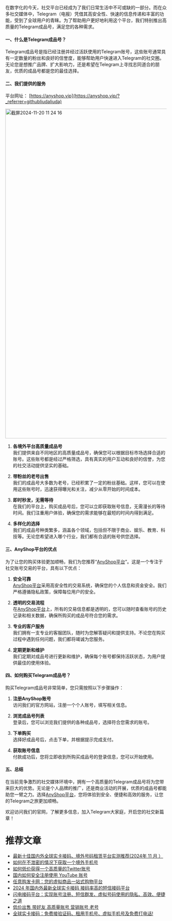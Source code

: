在数字化的今天，社交平台已经成为了我们日常生活中不可或缺的一部分。而在众多社交媒体中，Telegram（电报）凭借其高安全性、快速的信息传递和丰富的功能，受到了全球用户的青睐。为了帮助用户更好地利用这个平台，我们特别推出高质量的Telegram成品号，满足您的各种需求。

#### 一、什么是Telegram成品号？

Telegram成品号是指已经注册并经过活跃使用的Telegram账号，这些账号通常具有一定数量的粉丝和良好的信誉度，能够帮助用户快速进入Telegram的社交圈。无论您是想推广品牌、扩大影响力，还是希望在Telegram上寻找志同道合的朋友，优质的成品号都是您的最佳选择。

#### 二、我们提供的服务

平台网址： [https://anyshop.vip](https://anyshop.vip/?_referrer=githubliudaliuda)

<img width="1031" alt="截屏2024-11-20 11 24 16" src="https://github.com/user-attachments/assets/c232fe71-aa2e-43a5-a831-921652913af8">


1. **各境外平台高质量成品号**  
   我们提供来自不同地区的高质量成品号，确保您可以根据目标市场选择合适的账号。这些账号都是经过严格筛选，具有真实的用户互动和良好的信誉，为您的社交活动提供坚实的基础。

2. **带粉丝的老号出售**  
   我们的成品号大多数为老号，已经积累了一定的粉丝基础。这样，您可以在使用这些账号时，迅速获得曝光和关注，减少从零开始的时间成本。

3. **即时秒发，无需等待**  
   在我们的平台上，购买成品号后，您可以立即获取账号信息，无需漫长的等待时间。我们注重用户体验，确保您的需求能够在最短的时间内得到满足。

4. **多样化的选择**  
   我们的成品号种类繁多，涵盖各个领域，包括但不限于商业、娱乐、教育、科技等。无论您希望进入哪个行业，我们都有合适的账号供您选择。

#### 三、AnyShop平台的优点

为了让您的购买体验更加顺畅，我们为您推荐“[AnyShop平台](https://anyshop.vip/?_referrer=githubliudaliuda)”。这是一个专注于社交账号交易的平台，具有以下优点：

1. **安全可靠**  
   [AnyShop平台](https://anyshop.vip/?_referrer=githubliudaliuda)采用高安全性的交易系统，确保您的个人信息和资金安全。我们严格遵循隐私政策，保障每位用户的安全。

2. **透明的交易流程**  
   在[AnyShop平台](https://anyshop.vip/?_referrer=githubliudaliuda)上，所有的交易信息都是透明的，您可以随时查看账号的历史记录和相关数据，确保所购买的成品号符合您的需求。

3. **专业的客户服务**  
   我们拥有一支专业的客服团队，随时为您解答疑问和提供支持。不论您在购买过程中遇到任何问题，我们都将竭诚为您服务。

4. **定期更新和维护**  
   我们定期对成品号进行更新和维护，确保每个账号都保持活跃状态，为用户提供最佳的使用体验。

#### 四、如何购买Telegram成品号？

购买Telegram成品号非常简单，您只需按照以下步骤操作：

1. **注册AnyShop账号**  
   访问我们的官方网站，注册一个个人账号，填写相关信息。

2. **浏览成品号列表**  
   登录后，您可以浏览我们提供的各种成品号，选择符合您需求的账号。

3. **下单购买**  
   选择好成品号后，点击下单，并根据提示完成支付。

4. **获取账号信息**  
   付款成功后，您将立即收到所购买成品号的登录信息，您可以开始使用。

#### 五、总结

在当前竞争激烈的社交媒体环境中，拥有一个高质量的Telegram成品号将为您带来巨大的优势。无论是个人品牌的推广，还是商业活动的开展，优质的成品号都能助您一臂之力。选择[AnyShop平台](https://anyshop.vip/?_referrer=githubliudaliuda)，您将体验到安全、便捷和高效的服务，让您的Telegram之旅更加顺畅。

欢迎访问我们的官网，了解更多信息，加入Telegram大家庭，开启您的社交新篇章！


# 推荐文章

- [最新十佳国内外全球实卡接码、境外号码租赁平台实测推荐(2024年 11 月 ）](https://github.com/liudaliuda01/pingce)
- [如何在不泄密的情况下获取一个境外手机号](https://github.com/liudaliuda01/haoma)
- [如何低价获得一个高质量的Twitter账号](https://github.com/liudaliuda01/Twitter)
- [国内如何安全注册使用 YouTube 账号](https://github.com/liudaliuda01/YouTube)
- [任意购发卡网：您的虚拟商品一站式购物平台](https://github.com/liudaliuda01/anyshop)
- [2024 年国内外最新全球实卡接码 接码率高的短信接码平台](https://github.com/liudaliuda01/lightsms)
- [闪电接码平台：实现账号注册、短信群发、虚拟号码使用的隐私、高效、便捷之道](https://github.com/liudaliuda01/jiema)
- [低价出售 带好友 高质量账号 营销账号 老号](https://github.com/liudaliuda01/anyshop.vip)
- [全球实卡接码：免费接验证码、租用手机号、虚拟手机号及免费打电话!](https://github.com/liudaliuda01/lightsms.pro)

